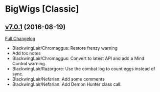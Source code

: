 # BigWigs [Classic]

## [v7.0.1](https://github.com/BigWigsMods/BigWigs_Classic/tree/v7.0.1) (2016-08-19) [](#top)
[Full Changelog](https://github.com/BigWigsMods/BigWigs_Classic/compare/v7.0.0...v7.0.1)

-   BlackwingLair/Chromaggus: Restore frenzy warning  
-   Add toc notes  
-   BlackwingLair/Chromaggus: Convert to latest API and add a Mind Control warning.  
-   BlackwingLair/Razorgore: Use the combat log to count eggs instead of sync.  
-   BlackwingLair/Nefarian: Add some comments  
-   BlackwingLair/Nefarian: Add Demon Hunter class call.  
